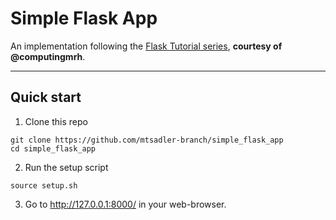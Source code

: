 # Simple Flask App
An implementation following the [Flask Tutorial series](https://www.youtube.com/playlist?list=PLFtQkpylAzMAKJNId7GBrCG5yIncZivVL), **courtesy of @computingmrh**.

---

## Quick start
1. Clone this repo
```
git clone https://github.com/mtsadler-branch/simple_flask_app
cd simple_flask_app
```
2. Run the setup script
```
source setup.sh
```
3. Go to http://127.0.0.1:8000/ in your web-browser.
